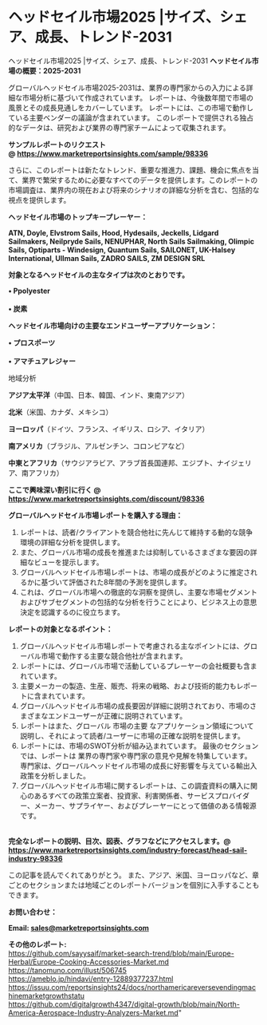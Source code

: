 # ヘッドセイル市場2025 |サイズ、シェア、成長、トレンド-2031
ヘッドセイル市場2025 |サイズ、シェア、成長、トレンド-2031
<strong><b>ヘッドセイル市場の概要：2025-2031</b></strong>

グローバルヘッドセイル市場2025-2031は、業界の専門家からの入力による詳細な市場分析に基づいて作成されています。 レポートは、今後数年間で市場の風景とその成長見通しをカバーしています。 レポートには、この市場で動作している主要ベンダーの議論が含まれています。 このレポートで提供される独占的なデータは、研究および業界の専門家チームによって収集されます。

<strong>サンプルレポートのリクエスト @ <a href=https://www.marketreportsinsights.com/sample/98336>https://www.marketreportsinsights.com/sample/98336</a></strong>

さらに、このレポートは新たなトレンド、重要な推進力、課題、機会に焦点を当て、業界で繁栄するために必要なすべてのデータを提供します。このレポートの市場調査は、業界内の現在および将来のシナリオの詳細な分析を含む、包括的な視点を提供します。

<strong>ヘッドセイル市場のトップキープレーヤー：</strong>

<strong>ATN, Doyle, Elvstrom Sails, Hood, Hydesails, Jeckells, Lidgard Sailmakers, Neilpryde Sails, NENUPHAR, North Sails Sailmaking, Olimpic Sails, Optiparts - Windesign, Quantum Sails, SAILONET, UK-Halsey International, Ullman Sails, ZADRO SAILS, ZM DESIGN SRL</strong>

<strong><b>対象となるヘッドセイルの主なタイプは次のとおりです。</b></strong>

<strong>• Ppolyester<br><br>• 炭素</strong>

<strong><b>ヘッドセイル市場向けの主要なエンドユーザーアプリケーション：</b></strong>

<strong>• プロスポーツ<br><br>• アマチュアレジャー</strong>

 地域分析

<strong><b>アジア太平洋</b></strong>（中国、日本、韓国、インド、東南アジア）

<strong><b>北米</b></strong>（米国、カナダ、メキシコ）

<strong><b>ヨーロッパ</b></strong>（ドイツ、フランス、イギリス、ロシア、イタリア）

<strong><b>南アメリカ</b></strong>（ブラジル、アルゼンチン、コロンビアなど）

<strong><b>中東とアフリカ</b></strong>（サウジアラビア、アラブ首長国連邦、エジプト、ナイジェリア、南アフリカ）

<strong>ここで興味深い割引に行く @ <a href=https://www.marketreportsinsights.com/discount/98336>https://www.marketreportsinsights.com/discount/98336</a></strong>

<strong><b>グローバルヘッドセイル市場レポートを購入する理由：</b></strong>
<ol>
  <li>レポートは、読者/クライアントを競合他社に先んじて維持する動的な競争環境の詳細な分析を提供します。</li>
  <li>また、グローバル市場の成長を推進または抑制しているさまざまな要因の詳細なビューを提示します。</li>
  <li>グローバルヘッドセイル市場レポートは、市場の成長がどのように推定されるかに基づいて評価された8年間の予測を提供します。</li>
  <li>これは、グローバル市場への徹底的な洞察を提供し、主要な市場セグメントおよびサブセグメントの包括的な分析を行うことにより、ビジネス上の意思決定を認識するのに役立ちます。</li>
</ol>
<strong><b>レポートの対象となるポイント：</b></strong>
<ol>
  <li>グローバルヘッドセイル市場レポートで考慮される主なポイントには、グローバル市場で動作する主要な競合他社が含まれます。</li>
  <li>レポートには、グローバル市場で活動しているプレーヤーの会社概要も含まれています。</li>
  <li>主要メーカーの製造、生産、販売、将来の戦略、および技術的能力もレポートに含まれています。</li>
  <li>グローバルヘッドセイル市場の成長要因が詳細に説明されており、市場のさまざまなエンドユーザーが正確に説明されています。</li>
  <li>レポートはまた、グローバル 市場の主要 なアプリケーション領域について説明し、それによって読者/ユーザーに市場の正確な説明を提供します。</li>
  <li>レポートには、市場のSWOT分析が組み込まれています。 最後のセクションでは、レポートは 業界の専門家や専門家の意見や見解を特集しています。 専門家は、グローバルヘッドセイル市場の成長に好影響を与えている輸出入政策を分析しました。</li>
  <li>グローバルヘッドセイル市場に関するレポートは、この調査資料の購入に関心のあるすべての政策立案者、投資家、利害関係者、サービスプロバイダー、メーカー、サプライヤー、およびプレーヤーにとって価値のある情報源です。</li>
</ol><br>
<strong>完全なレポートの説明、目次、図表、グラフなどにアクセスします。@ <a href=https://www.marketreportsinsights.com/industry-forecast/head-sail-industry-98336>https://www.marketreportsinsights.com/industry-forecast/head-sail-industry-98336</a></strong>

この記事を読んでくれてありがとう。 また、アジア、米国、ヨーロッパなど、章ごとのセクションまたは地域ごとのレポートバージョンを個別に入手することもできます。

<strong><b>お問い合わせ：</b></strong>

<strong>Email: </strong><a href=mailto:sales@marketreportsinsights.com><strong>sales@marketreportsinsights.com</strong></a>

<strong>その他のレポート:</strong>
<br>
<a href=https://github.com/sayysaif/market-search-trend/blob/main/Europe-Herbal/Europe-Cooking-Accessories-Market.md>https://github.com/sayysaif/market-search-trend/blob/main/Europe-Herbal/Europe-Cooking-Accessories-Market.md</a>
<br>
<a href=https://tanomuno.com/illust/506745>https://tanomuno.com/illust/506745</a>
<br>
<a href=https://ameblo.jp/hindavi/entry-12889377237.html>https://ameblo.jp/hindavi/entry-12889377237.html</a>
<br>
<a href=https://issuu.com/reportsinsights24/docs/northamericareversevendingmachinemarketgrowthstatu>https://issuu.com/reportsinsights24/docs/northamericareversevendingmachinemarketgrowthstatu</a>
<br>
<a href=https://github.com/digitalgrowth4347/digital-growth/blob/main/North-America-Aerospace-Industry-Analyzers-Market.md>https://github.com/digitalgrowth4347/digital-growth/blob/main/North-America-Aerospace-Industry-Analyzers-Market.md</a>"
